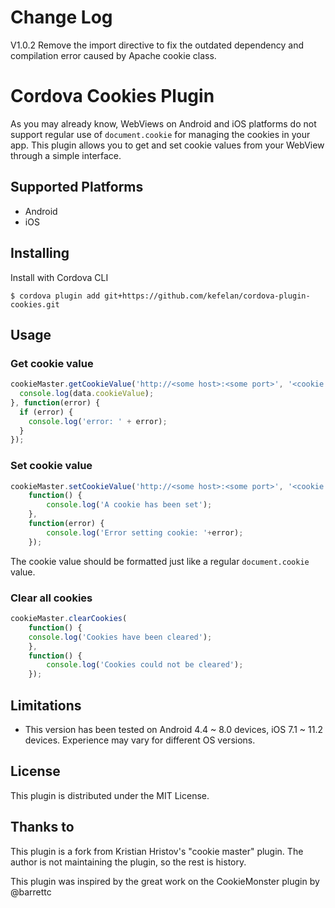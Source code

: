 Change Log
=============

V1.0.2
Remove the import directive to fix the outdated dependency and compilation error caused by Apache cookie class.

Cordova Cookies Plugin
======================

As you may already know, WebViews on Android and iOS platforms do not support regular use of <code>document.cookie</code> for managing the cookies in your app. This plugin allows you to get and set cookie values from your WebView through a simple interface.

## Supported Platforms
* Android
* iOS

## Installing

Install with Cordova CLI

    $ cordova plugin add git+https://github.com/kefelan/cordova-plugin-cookies.git

## Usage
### Get cookie value
```javascript
cookieMaster.getCookieValue('http://<some host>:<some port>', '<cookie name>', function(data) {
  console.log(data.cookieValue);
}, function(error) {
  if (error) {
    console.log('error: ' + error);
  }
});
```
### Set cookie value
```javascript
cookieMaster.setCookieValue('http://<some host>:<some port>', '<cookie name>', '<cookie value>',
    function() {
        console.log('A cookie has been set');
    },
    function(error) {
        console.log('Error setting cookie: '+error);
    });
```
The cookie value should be formatted just like a regular <code>document.cookie</code> value.

### Clear all cookies
```javascript
cookieMaster.clearCookies(
    function() {
    console.log('Cookies have been cleared');
    },
    function() {
        console.log('Cookies could not be cleared');
    });
```

## Limitations
* This version has been tested on Android 4.4 ~ 8.0 devices, iOS 7.1 ~ 11.2 devices. Experience may vary for different OS versions.


## License
This plugin is distributed under the MIT License.

## Thanks to
This plugin is a fork from Kristian Hristov's "cookie master" plugin. The author is not maintaining the plugin, so the rest is history.

This plugin was inspired by the great work on the CookieMonster plugin by @barrettc
